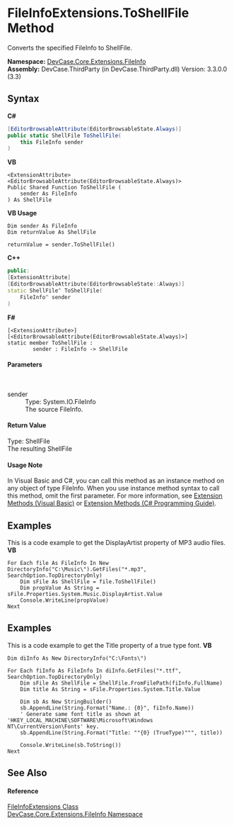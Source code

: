 # FileInfoExtensions.ToShellFile Method 
 

Converts the specified FileInfo to ShellFile.

**Namespace:**&nbsp;<a href="N_DevCase_Core_Extensions_FileInfo">DevCase.Core.Extensions.FileInfo</a><br />**Assembly:**&nbsp;DevCase.ThirdParty (in DevCase.ThirdParty.dll) Version: 3.3.0.0 (3.3)

## Syntax

**C#**<br />
``` C#
[EditorBrowsableAttribute(EditorBrowsableState.Always)]
public static ShellFile ToShellFile(
	this FileInfo sender
)
```

**VB**<br />
``` VB
<ExtensionAttribute>
<EditorBrowsableAttribute(EditorBrowsableState.Always)>
Public Shared Function ToShellFile ( 
	sender As FileInfo
) As ShellFile
```

**VB Usage**<br />
``` VB Usage
Dim sender As FileInfo
Dim returnValue As ShellFile

returnValue = sender.ToShellFile()
```

**C++**<br />
``` C++
public:
[ExtensionAttribute]
[EditorBrowsableAttribute(EditorBrowsableState::Always)]
static ShellFile^ ToShellFile(
	FileInfo^ sender
)
```

**F#**<br />
``` F#
[<ExtensionAttribute>]
[<EditorBrowsableAttribute(EditorBrowsableState.Always)>]
static member ToShellFile : 
        sender : FileInfo -> ShellFile 

```


#### Parameters
&nbsp;<dl><dt>sender</dt><dd>Type: System.IO.FileInfo<br />The source FileInfo.</dd></dl>

#### Return Value
Type: ShellFile<br />The resulting ShellFile

#### Usage Note
In Visual Basic and C#, you can call this method as an instance method on any object of type FileInfo. When you use instance method syntax to call this method, omit the first parameter. For more information, see <a href="https://docs.microsoft.com/dotnet/visual-basic/programming-guide/language-features/procedures/extension-methods">Extension Methods (Visual Basic)</a> or <a href="https://docs.microsoft.com/dotnet/csharp/programming-guide/classes-and-structs/extension-methods">Extension Methods (C# Programming Guide)</a>.

## Examples
This is a code example to get the DisplayArtist property of MP3 audio files. 
**VB**<br />
``` VB
For Each file As FileInfo In New DirectoryInfo("C:\Music\").GetFiles("*.mp3", SearchOption.TopDirectoryOnly)
    Dim sFile As ShellFile = file.ToShellFile()
    Dim propValue As String = sFile.Properties.System.Music.DisplayArtist.Value
    Console.WriteLine(propValue)
Next
```


## Examples
This is a code example to get the Title property of a true type font. 
**VB**<br />
``` VB
Dim diInfo As New DirectoryInfo("C:\Fonts\")

For Each fiInfo As FileInfo In diInfo.GetFiles("*.ttf", SearchOption.TopDirectoryOnly)
    Dim sFile As ShellFile = ShellFile.FromFilePath(fiInfo.FullName)
    Dim title As String = sFile.Properties.System.Title.Value

    Dim sb As New StringBuilder()
    sb.AppendLine(String.Format("Name.: {0}", fiInfo.Name))
    ' Generate same font title as shown at 'HKEY_LOCAL_MACHINE\SOFTWARE\Microsoft\Windows NT\CurrentVersion\Fonts' key.
    sb.AppendLine(String.Format("Title: ""{0} (TrueType)""", title)) 

    Console.WriteLine(sb.ToString())
Next
```


## See Also


#### Reference
<a href="T_DevCase_Core_Extensions_FileInfo_FileInfoExtensions">FileInfoExtensions Class</a><br /><a href="N_DevCase_Core_Extensions_FileInfo">DevCase.Core.Extensions.FileInfo Namespace</a><br />